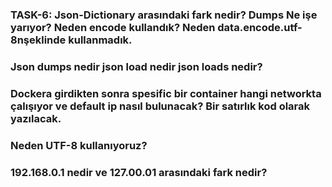 ### TASK-6: Json-Dictionary arasındaki fark nedir? Dumps Ne işe yarıyor? Neden encode kullandık? Neden data.encode.utf-8nşeklinde kullanmadık.

### Json dumps nedir json load nedir json loads nedir?

### Dockera girdikten sonra spesific bir container hangi networkta çalışıyor ve default ip nasıl bulunacak? Bir satırlık kod olarak yazılacak.

### Neden UTF-8 kullanıyoruz?

### 192.168.0.1 nedir ve 127.00.01 arasındaki fark nedir?

